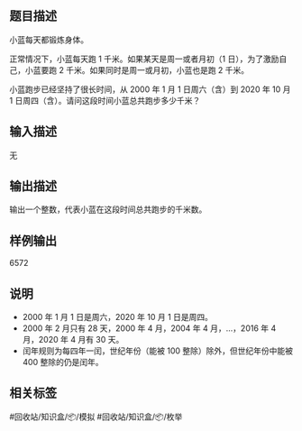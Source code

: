 ## 题目描述

小蓝每天都锻炼身体。

正常情况下，小蓝每天跑 1 千米。如果某天是周一或者月初（1 日），为了激励自己，小蓝要跑 2 千米。如果同时是周一或月初，小蓝也是跑 2 千米。

小蓝跑步已经坚持了很长时间，从 2000 年 1 月 1 日周六（含）到 2020 年 10 月 1 日周四（含）。请问这段时间小蓝总共跑步多少千米？

## 输入描述

无

## 输出描述

输出一个整数，代表小蓝在这段时间总共跑步的千米数。

## 样例输出

6572

## 说明

- 2000 年 1 月 1 日是周六，2020 年 10 月 1 日是周四。
- 2000 年 2 月只有 28 天，2000 年 4 月，2004 年 4 月，…，2016 年 4 月，2020 年 4 月有 30 天。
- 闰年规则为每四年一闰，世纪年份（能被 100 整除）除外，但世纪年份中能被 400 整除的仍是闰年。

## 相关标签

#回收站/知识盒/📦/模拟 #回收站/知识盒/📦/枚举
